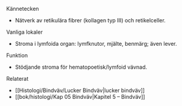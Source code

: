 Kännetecken
- Nätverk av retikulära fibrer (kollagen typ III) och retikelceller.

Vanliga lokaler
- Stroma i lymfoida organ: lymfknutor, mjälte, benmärg; även lever.

Funktion
- Stödjande stroma för hematopoetisk/lymfoid vävnad.

Relaterat
- [[Histologi/Bindväv/Lucker Bindväv|lucker bindväv]]
- [[bok/histologi/Kap 05 Bindväv|Kapitel 5 – Bindväv]]

